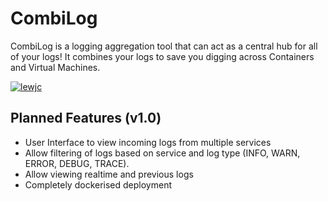 # CombiLog

CombiLog is a logging aggregation tool that can act as a central hub for all of your logs! It combines your logs to save you digging across Containers and Virtual Machines.

[![lewjc](https://circleci.com/gh/lewjc/CombiLog.svg?style=shield&circle-token=11b7967608848962be7f93ca96e24924c1c1663a)](https://app.circleci.com/pipelines/github/lewjc/CombiLog)

## Planned Features (v1.0)

- User Interface to view incoming logs from multiple services
- Allow filtering of logs based on service and log type (INFO, WARN, ERROR, DEBUG, TRACE).
- Allow viewing realtime and previous logs
- Completely dockerised deployment
